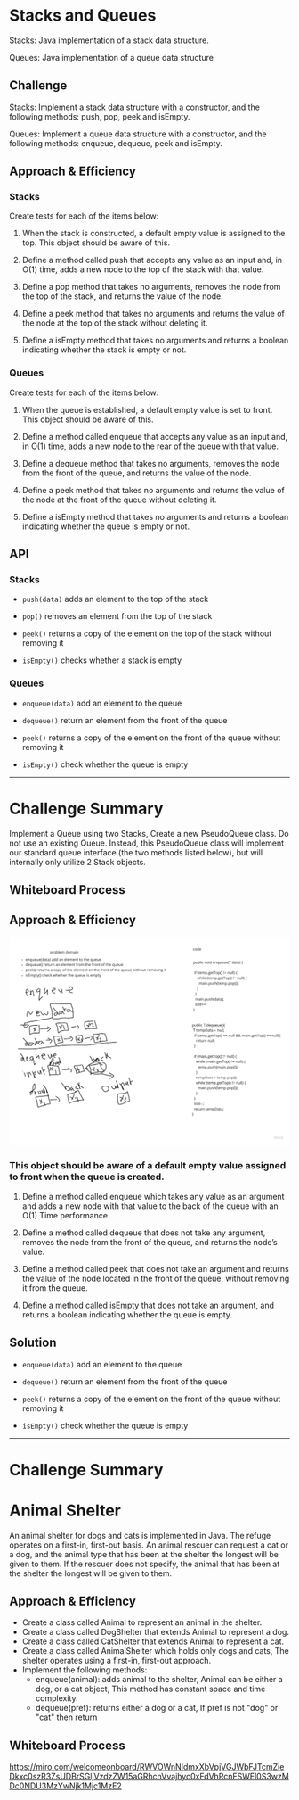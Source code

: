# Stacks and Queues
<!-- Short summary or background information -->

Stacks: Java implementation of a stack data structure.

Queues: Java implementation of a queue data structure

## Challenge
<!-- Description of the challenge -->

Stacks: Implement a stack data structure with a 
constructor, and the following methods: 
push, pop, peek and isEmpty.

Queues: Implement a queue data structure with a 
constructor, and the following methods: 
enqueue, dequeue, peek and isEmpty.

## Approach & Efficiency
<!-- What approach did you take? Why? What is the Big O space/time for this approach? -->

### Stacks

Create tests for each of the items below:

1. When the stack is constructed, a default 
   empty value is assigned to the top. This 
   object should be aware of this.
   
2. Define a method called push that 
   accepts any value as an input and, 
   in O(1) time, adds a new node to the 
   top of the stack with that value.
   
3. Define a pop method that 
   takes no arguments, removes 
   the node from the top of the stack, 
   and returns the value of the node.
   
4. Define a peek method that takes 
   no arguments and returns the 
   value of the node at the top 
   of the stack without deleting it.
   
5. Define a isEmpty method that takes 
   no arguments and returns a boolean 
   indicating whether the stack is empty or not.

### Queues

Create tests for each of the items below:

1. When the queue is established, 
   a default empty value is set to front. 
   This object should be aware of this.
   
2. Define a method called enqueue 
   that accepts any value as an input and, 
   in O(1) time, adds a new node to the rear 
   of the queue with that value.
   
3. Define a dequeue method that 
   takes no arguments, removes the node 
   from the front of the queue, and returns 
   the value of the node.
   
4. Define a peek method that takes no 
   arguments and returns the value of the 
   node at the front of the queue without 
   deleting it.
   
5. Define a isEmpty method that takes 
   no arguments and returns a boolean 
   indicating whether the queue is empty or not.

## API
<!-- Description of each method publicly available to your Stack and Queue-->

### Stacks

* `push(data)` adds an element to the top of the stack

* `pop()` removes an element from the top of the stack

* `peek()` returns a copy of the element on 
  the top of the stack without removing it

* `isEmpty()` checks whether a stack is empty

### Queues

* `enqueue(data)` add an element to the queue

* `dequeue()` return an element from the front of the queue

* `peek()` returns a copy of the element on
  the front of the queue without removing it

* `isEmpty()` check whether the queue is empty

***

# Challenge Summary
<!-- Description of the challenge -->

Implement a Queue using two Stacks, 
Create a new PseudoQueue class. 
Do not use an existing Queue. Instead, 
this PseudoQueue class will implement 
our standard queue interface (the two 
methods listed below), but will 
internally only utilize 2 Stack objects.

## Whiteboard Process
<!-- Embedded whiteboard image -->

## Approach & Efficiency
<!-- What approach did you take? Why? What is the Big O space/time for this approach? -->

![PseudoQueue](./PseudoQueue.jpg)

### This object should be aware of a default empty value assigned to front when the queue is created.
1. Define a method called 
   enqueue which takes any value 
   as an argument and adds a 
   new node with that value to
   the back of the queue 
   with an O(1) Time performance.
   
2. Define a method called 
   dequeue that does not take 
   any argument, removes the 
   node from the front of the 
   queue, and returns the node’s value.
   
3. Define a method called 
   peek that does not take an 
   argument and returns the value 
   of the node located in the front 
   of the queue, without removing 
   it from the queue.
4. Define a method called 
   isEmpty that does not take 
   an argument, and returns a 
   boolean indicating whether 
   the queue is empty.

## Solution
<!-- Show how to run your code, and examples of it in action -->

* `enqueue(data)` add an element to the queue

* `dequeue()` return an element from the front of the queue

* `peek()` returns a copy of the element on
  the front of the queue without removing it

* `isEmpty()` check whether the queue is empty

***

# Challenge Summary
<!-- Description of the challenge -->


# Animal Shelter

An animal shelter for 
dogs and cats is 
implemented in Java. 
The refuge operates on 
a first-in, first-out 
basis. An animal rescuer 
can request a cat or a 
dog, and the animal 
type that has been at 
the shelter the longest 
will be given to them. 
If the rescuer does 
not specify, the animal 
that has been at the 
shelter the longest 
will be given to them.

## Approach & Efficiency
<!-- What approach did you take? Why? What is the Big O space/time for this approach? -->

* Create a class called Animal 
  to represent an animal in the shelter.
* Create a class called DogShelter 
  that extends Animal to represent a dog.
* Create a class called CatShelter 
  that extends Animal to represent a cat.
* Create a class called AnimalShelter 
  which holds only dogs and cats, 
  The shelter operates using a 
  first-in, first-out approach.
* Implement the following methods:
   * enqueue(animal): adds animal to the shelter,
     Animal can be either a dog, or a cat object,
     This method has constant space and time complexity.
   * dequeue(pref): returns either a dog or a cat,
     If pref is not "dog" or "cat" then return

## Whiteboard Process
<!-- Embedded whiteboard image -->

https://miro.com/welcomeonboard/RWVOWnNIdmxXbVpjVGJWbFJTcmZieDkxc0szR3ZsUDBrSGljVzdzZW15aGRhcnVvajhyc0xFdVhRcnFSWEl0S3wzMDc0NDU3MzYwNjk1Mjc1MzE2
